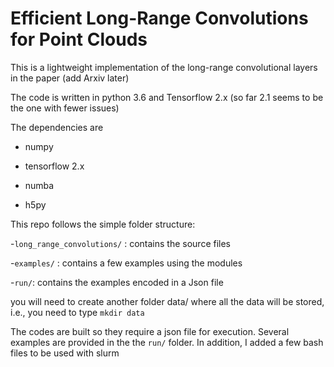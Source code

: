 # Efficient Long-Range Convolutions for Point Clouds

This is a lightweight implementation of the long-range convolutional layers in the paper (add Arxiv later)

The code is written in python 3.6 and Tensorflow 2.x (so far 2.1 seems to be the one with fewer issues)

The dependencies are

- numpy

- tensorflow 2.x

- numba

- h5py 


This repo follows the simple folder structure: 

-```long_range_convolutions/``` : contains the source files

-```examples/``` : contains a few examples using the modules 

-```run/```: contains the examples encoded in a Json file

you will need to create another folder data/ where all the data will be stored, i.e., you need to type
```mkdir data```

The codes are built so they require a json file for execution. 
Several examples are provided in the the ```run/``` folder. In addition, I added a few bash files to be used  with slurm 
